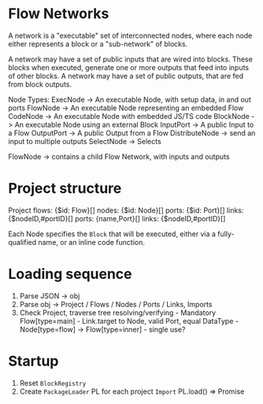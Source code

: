 # Flow Networks

A network is a "executable" set of interconnected nodes, where each node either represents a block or a "sub-network" of blocks.

A network may have a set of public inputs that are wired into blocks. These blocks when executed, generate one or more outputs that feed into inputs of other blocks. A network may have a set of public outputs, that are fed from block outputs.

Node Types:
  ExecNode -> An executable Node, with setup data, in and out ports
    FlowNode -> An executable Node representing an embedded Flow
    CodeNode -> An executable Node with embedded JS/TS code
    BlockNode -> An executable Node using an external Block
  InputPort -> A public Input to a Flow
  OutputPort -> A public Output from a Flow
  DistributeNode -> send an input to multiple outputs
  SelectNode -> Selects 

  FlowNode -> contains a child Flow Network, with inputs and outputs

# Project structure
  Project
    flows: {$id: Flow}[]
      nodes: {$id: Node}[]
        ports: {$id: Port}[]
          links: {$nodeID,#portID}[]
      ports: {name,Port}[]
        links: {$nodeID,#portID}[]

  Each Node specifies the `Block` that will be executed, either via a fully-qualified name, or an inline code function.



# Loading sequence
  1. Parse JSON -> obj
  2. Parse obj -> Project / Flows / Nodes / Ports / Links, Imports
  3. Check Project, traverse tree resolving/verifying 
    - Mandatory Flow[type=main]
    - Link.target to Node, valid Port, equal DataType
    - Node[type=flow] -> Flow[type=inner] - single use?
  

# Startup
  1. Reset `BlockRegistry`
  2. Create `PackageLoader` PL for each project `Import`
     PL.load() => Promise<Package> 

